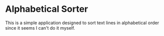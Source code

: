 # Alphabetical Sorter

This is a simple application designed to sort text lines in alphabetical order since it seems I can't do it myself.
